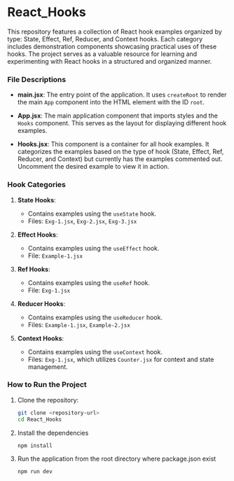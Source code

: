 # React_Hooks
This repository features a collection of React hook examples organized by type: State, Effect, Ref, Reducer, and Context hooks. Each category includes demonstration components showcasing practical uses of these hooks. The project serves as a valuable resource for learning and experimenting with React hooks in a structured and organized manner.


### File Descriptions

- **main.jsx**: The entry point of the application. It uses `createRoot` to render the main `App` component into the HTML element with the ID `root`.

- **App.jsx**: The main application component that imports styles and the `Hooks` component. This serves as the layout for displaying different hook examples.

- **Hooks.jsx**: This component is a container for all hook examples. It categorizes the examples based on the type of hook (State, Effect, Ref, Reducer, and Context) but currently has the examples commented out. Uncomment the desired example to view it in action.

### Hook Categories

1. **State Hooks**:
   - Contains examples using the `useState` hook.
   - Files: `Exg-1.jsx`, `Exg-2.jsx`, `Exg-3.jsx`

2. **Effect Hooks**:
   - Contains examples using the `useEffect` hook.
   - File: `Example-1.jsx`

3. **Ref Hooks**:
   - Contains examples using the `useRef` hook.
   - File: `Exg-1.jsx`

4. **Reducer Hooks**:
   - Contains examples using the `useReducer` hook.
   - Files: `Example-1.jsx`, `Example-2.jsx`

5. **Context Hooks**:
   - Contains examples using the `useContext` hook.
   - Files: `Exg-1.jsx`, which utilizes `Counter.jsx` for context and state management.

### How to Run the Project

1. Clone the repository:
   ```bash
   git clone <repository-url>
   cd React_Hooks
   
2. Install the dependencies
   ```bash
   npm install

4. Run the application from the root directory where package.json exist
   ```bash
   npm run dev

